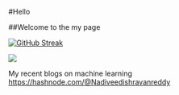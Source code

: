 #Hello 

##Welcome to the my page

[![GitHub Streak](https://github-readme-streak-stats.herokuapp.com?user=NShravanReddy&theme=vue&hide_border=true)](https://git.io/streak-stats)

![](https://komarev.com/ghpvc/?username=NShravanReddy)

My recent blogs on machine learning https://hashnode.com/@Nadiveedishravanreddy


